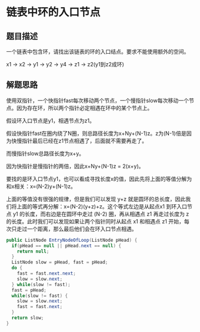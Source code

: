 # 链表中环的入口节点

## 题目描述

一个链表中包含环，请找出该链表的环的入口结点。要求不能使用额外的空间。

x1 -> x2 -> y1 -> y2 -> y4 -> z1 -> z2(y1到z2成环)

## 解题思路

使用双指针，一个快指针fast每次移动两个节点，一个慢指针slow每次移动一个节点。因为存在环，所以两个指针必定相遇在环中的某个节点上。

假设环入口节点是y1，相遇节点为z1。

假设快指针fast在圈内绕了N圈，则总路径长度为x+Ny+(N-1)z。z为(N-1)倍是因为快慢指针最后已经在z1节点相遇了，后面就不需要再走了。

而慢指针slow总路径长度为x+y。

因为快指针是慢指针的两倍，因此x+Ny+(N-1)z = 2(x+y)。

要找的是环入口节点y1，也可以看成寻找长度x的值，因此先将上面的等值分解为和x相关：x=(N-2)y+(N-1)z。

上面的等值没有很强的规律，但是我们可以发现 y+z 就是圆环的总长度，因此我们将上面的等式再分解：x=(N-2)(y+z)+z。这个等式左边是从起点x1 到环入口节点 y1 的长度，而右边是在圆环中走过 (N-2) 圈，再从相遇点 z1 再走过长度为 z 的长度。此时我们可以发现如果让两个指针同时从起点 x1 和相遇点 z1 开始，每次只走过一个距离，那么最后他们会在环入口节点相遇。

```java
public ListNode EntryNodeOfLoop(ListNode pHead) {
  if(pHead == null || pHead.next == null) {
    return null;
  }
  ListNode slow = pHead, fast = pHead;
  do {
    fast = fast.next.next;
    slow = slow.next;
  } while(slow != fast);
  fast = pHead;
  while(slow != fast) {
    slow = slow.next;
    fast = fast.next;
  }
  return slow;
}
```